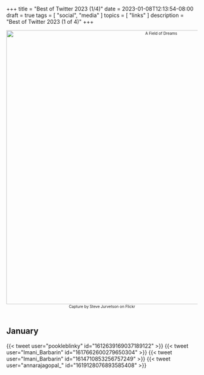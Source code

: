 +++
title = "Best of Twitter 2023 (1/4)"
date = 2023-01-08T12:13:54-08:00
draft = true
tags = [
  "social",
  "media"
]
topics = [
  "links"
]
description = "Best of Twitter 2023 (1 of 4)"
+++
<div align="center" style="font-size:x-small"><img src="https://milkfish08.s3.amazonaws.com/photo/blog/40054482212_3d4849f1aa_c.jpg" width="800" height="720" alt="A Field of Dreams"
title="A Field of Dreams" /><br />
Capture by Steve Jurvetson on Flickr</div><br clear="all" />


## January

{{< tweet user="pookleblinky" id="1612639169037189122" >}}
{{< tweet user="Imani_Barbarin" id="1617662600279650304" >}}
{{< tweet user="Imani_Barbarin" id="1614710853256757249" >}}
{{< tweet user="annarajagopal_" id="1619128076893585408" >}}